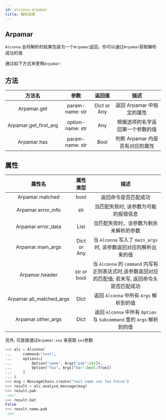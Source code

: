 ```yaml
---
id: alconna-arpamar
title: 解析结果
---
```


## Arpamar

`Alconna` 会将解析的结果包装为一个`Arpamar`返回，你可以通过`Arpamar`获取解析成功的值

通过如下方式来使用`Arpamar`:

## 方法
 
|          方法名          |        参数        |     返回值     |          描述          |
|:---------------------:|:----------------:|:-----------:|:--------------------:|
|      Arpamar.get      | param-name: str  | Dict or Any |  返回 Arpamar 中指定的属性   |
| Arpamar.get_first_arg | option-name: str |     Any     |   根据选项的名字返回第一个参数的值   |
 |      Arpamar.has      | param-name: str  |    Bool     | 判断 Arpamar 内是否有对应的属性 |

 
## 属性

|           属性名            |    属性类型     |                               描述                                |
|:------------------------:|:-----------:|:---------------------------------------------------------------:|
|     Arpamar.matched      |    bool     |                           返回命令是否匹配成功                            |
|    Arpamar.error_info    |     str     |                       当匹配失败时, 该参数为可能的报错信息                       |
 |    Arpamar.error_data    |    List     |                       当匹配失败时，该参数为剩余未解析的参数                       |
 |    Arpamar.main_args     | Dict or Any |          当 `Alconna` 写入了 `main_args` 时, 该参数返回对应的解析出来的值          |
 |      Arpamar.header      | str or bool | 当 `Alconna` 的 `command` 内写有正则表达式时,该参数返回对应的匹配值; 若未写, 返回命令头是否匹配成功 |
 | Arpamar.all_matched_args |    Dict     |                  返回 `Alconna` 中所有 `Args` 解析到的值                  |
 |    Arpamar.other_args    |    Dict     |    返回 `Alconna` 中所有 `Option` 与 `Subcommand` 里的 `Args` 解析到的值     |


另外, 可直接通过`Arpamar.xxx` 来获取 `xxx`参数
```python
>>> alc = Alconna(
...     command="test",
...     options=[
...         Option("name", Args["pak":str]),
...         Option("foo", Args["bar":bool:True])
...     ]
... )
>>> msg = MessageChain.create("test name ces foo False")
>>> result = alc.analyse_message(msg)
>>> result.pak
'ces'
>>> result.bat
False
>>> result.name.pak
'ces'
```